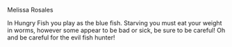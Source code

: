 Melissa Rosales

In Hungry Fish you play as the blue fish. Starving you must eat your weight in worms, however some appear to be bad or sick, be sure to be careful! Oh and be careful for the evil fish hunter!